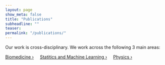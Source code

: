 ```yaml
---
layout: page
show_meta: false
title: "Publications"
subheadline: ""
teaser: 
permalink: "/publications/"
---
```

Our work is cross-disciplinary. We work across the following 3 main areas:

<a class="radius button small" href="{{ site.url }}{{ site.baseurl }}/documentation/">Biomedicine ›</a> &nbsp; &nbsp;
<a class="radius button small" href="{{ site.url }}{{ site.baseurl }}/documentation/">Statitics and Machine Learning ›</a> &nbsp; &nbsp;
<a class="radius button small" href="{{ site.url }}{{ site.baseurl }}/documentation/">Physics ›</a>


